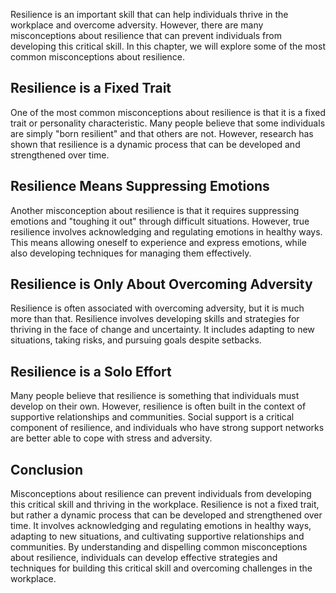 
Resilience is an important skill that can help individuals thrive in the workplace and overcome adversity. However, there are many misconceptions about resilience that can prevent individuals from developing this critical skill. In this chapter, we will explore some of the most common misconceptions about resilience.

Resilience is a Fixed Trait
---------------------------

One of the most common misconceptions about resilience is that it is a fixed trait or personality characteristic. Many people believe that some individuals are simply "born resilient" and that others are not. However, research has shown that resilience is a dynamic process that can be developed and strengthened over time.

Resilience Means Suppressing Emotions
-------------------------------------

Another misconception about resilience is that it requires suppressing emotions and "toughing it out" through difficult situations. However, true resilience involves acknowledging and regulating emotions in healthy ways. This means allowing oneself to experience and express emotions, while also developing techniques for managing them effectively.

Resilience is Only About Overcoming Adversity
---------------------------------------------

Resilience is often associated with overcoming adversity, but it is much more than that. Resilience involves developing skills and strategies for thriving in the face of change and uncertainty. It includes adapting to new situations, taking risks, and pursuing goals despite setbacks.

Resilience is a Solo Effort
---------------------------

Many people believe that resilience is something that individuals must develop on their own. However, resilience is often built in the context of supportive relationships and communities. Social support is a critical component of resilience, and individuals who have strong support networks are better able to cope with stress and adversity.

Conclusion
----------

Misconceptions about resilience can prevent individuals from developing this critical skill and thriving in the workplace. Resilience is not a fixed trait, but rather a dynamic process that can be developed and strengthened over time. It involves acknowledging and regulating emotions in healthy ways, adapting to new situations, and cultivating supportive relationships and communities. By understanding and dispelling common misconceptions about resilience, individuals can develop effective strategies and techniques for building this critical skill and overcoming challenges in the workplace.
